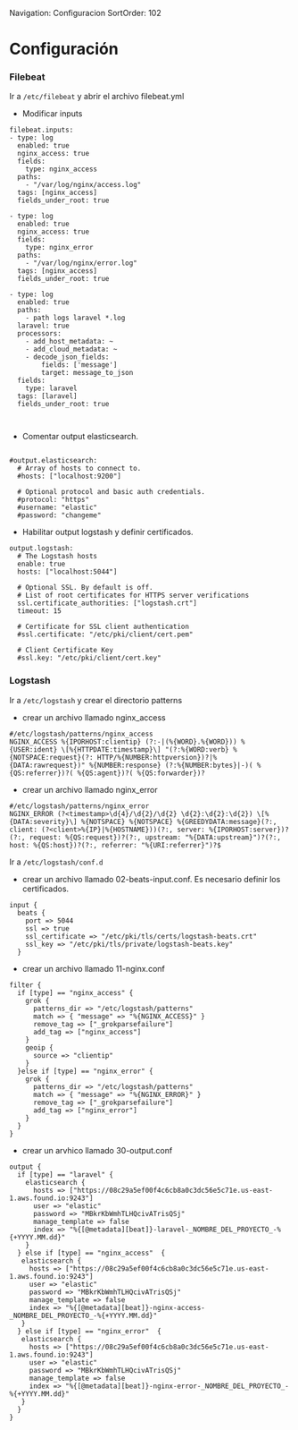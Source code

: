 Navigation: Configuracion 
SortOrder: 102

# Configuración

### Filebeat

Ir a `/etc/filebeat` y abrir el archivo filebeat.yml

* Modificar inputs    

```
filebeat.inputs:
- type: log
  enabled: true
  nginx_access: true
  fields:
    type: nginx_access
  paths:
    - "/var/log/nginx/access.log"    
  tags: [nginx_access]
  fields_under_root: true

- type: log
  enabled: true
  nginx_access: true
  fields:
    type: nginx_error
  paths:
    - "/var/log/nginx/error.log"    
  tags: [nginx_access]
  fields_under_root: true

- type: log
  enabled: true 
  paths:
    - path logs laravel *.log
  laravel: true
  processors:
    - add_host_metadata: ~
    - add_cloud_metadata: ~
    - decode_json_fields:
        fields: ['message']
        target: message_to_json
  fields:
    type: laravel
  tags: [laravel]
  fields_under_root: true

  
```

* Comentar  output elasticsearch.

```

#output.elasticsearch:
  # Array of hosts to connect to.
  #hosts: ["localhost:9200"]

  # Optional protocol and basic auth credentials.
  #protocol: "https"
  #username: "elastic"
  #password: "changeme"

```

* Habilitar  output logstash y definir certificados. 

```
output.logstash:
  # The Logstash hosts
  enable: true 
  hosts: ["localhost:5044"]

  # Optional SSL. By default is off.
  # List of root certificates for HTTPS server verifications
  ssl.certificate_authorities: ["logstash.crt"]
  timeout: 15

  # Certificate for SSL client authentication
  #ssl.certificate: "/etc/pki/client/cert.pem"

  # Client Certificate Key
  #ssl.key: "/etc/pki/client/cert.key"
 ```
  
### Logstash
 
 Ir a `/etc/logstash` y crear el directorio patterns
 
 * crear un archivo llamado nginx_access
 
```
#/etc/logstash/patterns/nginx_access
NGINX_ACCESS %{IPORHOST:clientip} (?:-|(%{WORD}.%{WORD})) %{USER:ident} \[%{HTTPDATE:timestamp}\] "(?:%{WORD:verb} %{NOTSPACE:request}(?: HTTP/%{NUMBER:httpversion})?|%{DATA:rawrequest})" %{NUMBER:response} (?:%{NUMBER:bytes}|-)( %{QS:referrer})?( %{QS:agent})?( %{QS:forwarder})?
```
 * crear un archivo llamado nginx_error
  
```
#/etc/logstash/patterns/nginx_error
NGINX_ERROR (?<timestamp>\d{4}/\d{2}/\d{2} \d{2}:\d{2}:\d{2}) \[%{DATA:severity}\] %{NOTSPACE} %{NOTSPACE} %{GREEDYDATA:message}(?:, client: (?<client>%{IP}|%{HOSTNAME}))(?:, server: %{IPORHOST:server})?(?:, request: %{QS:request})?(?:, upstream: "%{DATA:upstream}")?(?:, host: %{QS:host})?(?:, referrer: "%{URI:referrer}")?$
```
Ir a  `/etc/logstash/conf.d`

* crear un archivo llamado 02-beats-input.conf. Es necesario definir los certificados.

```
input {
  beats {
    port => 5044
    ssl => true
    ssl_certificate => "/etc/pki/tls/certs/logstash-beats.crt"
    ssl_key => "/etc/pki/tls/private/logstash-beats.key"
  }

```

* crear un archivo llamado 11-nginx.conf

```
filter {
  if [type] == "nginx_access" {
    grok {
      patterns_dir => "/etc/logstash/patterns"
      match => { "message" => "%{NGINX_ACCESS}" }
      remove_tag => ["_grokparsefailure"]
      add_tag => ["nginx_access"]
    }
    geoip {
      source => "clientip"
    }
  }else if [type] == "nginx_error" {
    grok {
      patterns_dir => "/etc/logstash/patterns"
      match => { "message" => "%{NGINX_ERROR}" }
      remove_tag => ["_grokparsefailure"]
      add_tag => ["nginx_error"]
    }
  }
}

```

* crear un arvhico llamado 30-output.conf

```
output {
  if [type] == "laravel" {
    elasticsearch {
      hosts => ["https://08c29a5ef00f4c6cb8a0c3dc56e5c71e.us-east-1.aws.found.io:9243"]
      user => "elastic"      
      password => "MBkrKbWmhTLHQcivATrisQSj"
      manage_template => false
      index => "%{[@metadata][beat]}-laravel-_NOMBRE_DEL_PROYECTO_-%{+YYYY.MM.dd}"
    }
  } else if [type] == "nginx_access"  {
   elasticsearch {
     hosts => ["https://08c29a5ef00f4c6cb8a0c3dc56e5c71e.us-east-1.aws.found.io:9243"]
     user => "elastic"
     password => "MBkrKbWmhTLHQcivATrisQSj"
     manage_template => false
     index => "%{[@metadata][beat]}-nginx-access-_NOMBRE_DEL_PROYECTO_-%{+YYYY.MM.dd}"
   }
  } else if [type] == "nginx_error"  {
   elasticsearch {
     hosts => ["https://08c29a5ef00f4c6cb8a0c3dc56e5c71e.us-east-1.aws.found.io:9243"]
     user => "elastic"
     password => "MBkrKbWmhTLHQcivATrisQSj"
     manage_template => false
     index => "%{[@metadata][beat]}-nginx-error-_NOMBRE_DEL_PROYECTO_-%{+YYYY.MM.dd}"
   }
  }
}
```

